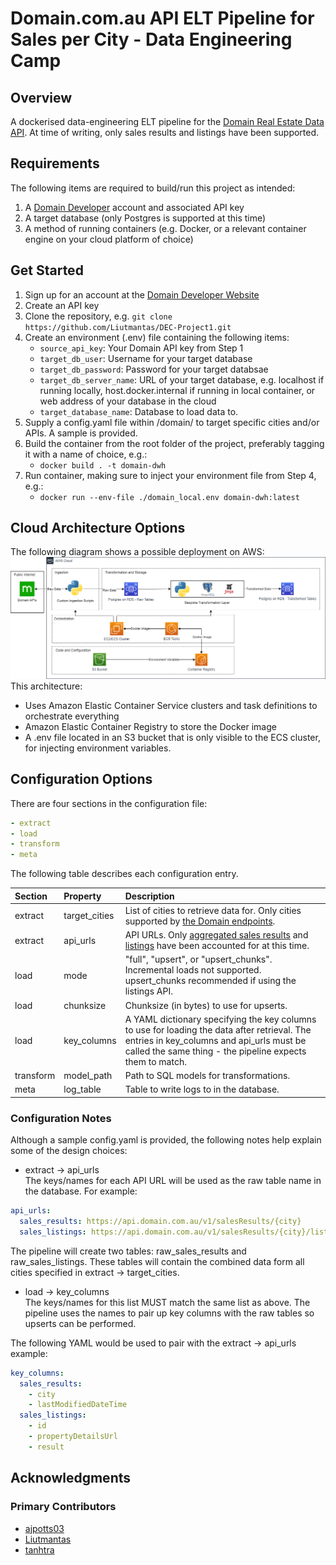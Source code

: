 # Domain.com.au API ELT Pipeline for Sales per City - Data Engineering Camp 

## Overview

A dockerised data-engineering ELT pipeline for the [Domain Real Estate Data API](https://developer.domain.com.au). At time of writing, only sales results and listings have been supported.

## Requirements
The following items are required to build/run this project as intended:
1. A [Domain Developer](https://developer.domain.com.au) account and associated API key
2. A target database (only Postgres is supported at this time)
3. A method of running containers (e.g. Docker, or a relevant container engine on your cloud platform of choice)

## Get Started

1. Sign up for an account at the [Domain Developer Website](http://developer.domain.com.au)
2. Create an API key
3. Clone the repository, e.g. ```git clone https://github.com/Liutmantas/DEC-Project1.git```
4. Create an environment (.env) file containing the following items:
    - ```source_api_key```: Your Domain API key from Step 1
    - ```target_db_user```: Username for your target database
    - ```target_db_password```: Password for your target databsae
    - ```target_db_server_name```: URL of your target database, e.g. localhost if running locally, host.docker.internal if running in local container, or web address of your database in the cloud
    - ```target_database_name```: Database to load data to.
5. Supply a config.yaml file within /domain/ to target specific cities and/or APIs. A sample is provided.
6. Build the container from the root folder of the project, preferably tagging it with a name of choice, e.g.:
    - ```docker build . -t domain-dwh```
7. Run container, making sure to inject your environment file from Step 4, e.g.:
    - ```docker run --env-file ./domain_local.env domain-dwh:latest```

## Cloud Architecture Options
The following diagram shows a possible deployment on AWS:
![images/domain_pipeline_aws_reference_architecture.png](images/domain_pipeline_aws_reference_architecture.png)
This architecture:
- Uses Amazon Elastic Container Service clusters and task definitions to orchestrate everything
- Amazon Elastic Container Registry to store the Docker image
- A .env file located in an S3 bucket that is only visible to the ECS cluster, for injecting environment variables.

## Configuration Options
There are four sections in the configuration file:
```yaml
- extract
- load
- transform
- meta
```

The following table describes each configuration entry.

| Section | Property      | Description
|:---     |:---           |:---
| extract | target_cities | List of cities to retrieve data for. Only cities supported by [the Domain endpoints](https://developer.domain.com.au/docs/latest/apis/pkg_properties_locations/references/salesresults_get).
| extract | api_urls      | API URLs. Only [aggregated sales results](https://developer.domain.com.au/docs/latest/apis/pkg_properties_locations/references/salesresults_get) and [listings](https://developer.domain.com.au/docs/latest/apis/pkg_properties_locations/references/salesresults_listings) have been accounted for at this time.
| load    | mode          | "full", "upsert", or "upsert_chunks". Incremental loads not supported. upsert_chunks recommended if using the listings API.
| load    | chunksize     | Chunksize (in bytes) to use for upserts.
| load    | key_columns   | A YAML dictionary specifying the key columns to use for loading the data after retrieval. The entries in key_columns and api_urls must be called the same thing - the pipeline expects them to match.
| transform | model_path | Path to SQL models for transformations.
| meta | log_table | Table to write logs to in the database.

### Configuration Notes

Although a sample config.yaml is provided, the following notes help explain some of the design choices:

- extract -> api_urls  
The keys/names for each API URL will be used as the raw table name in the database. For example:
```yaml
api_urls:
  sales_results: https://api.domain.com.au/v1/salesResults/{city}
  sales_listings: https://api.domain.com.au/v1/salesResults/{city}/listings
```
The pipeline will create two tables: raw_sales_results and raw_sales_listings. These tables will contain the combined data form all cities specified in extract -> target_cities.

- load -> key_columns  
The keys/names for this list MUST match the same list as above. The pipeline uses the names to pair up key columns with the raw tables so upserts can be performed.

The following YAML would be used to pair with the extract -> api_urls example:
```yaml
key_columns:
  sales_results:
    - city
    - lastModifiedDateTime
  sales_listings:
    - id
    - propertyDetailsUrl
    - result
```

## Acknowledgments

### Primary Contributors
- [ajpotts03](https://github.com/ajpotts03)
- [Liutmantas](https://github.com/Liutmantas)
- [tanhtra](https://github.com/tanhtra)
